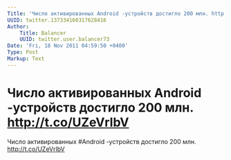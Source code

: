 ```yaml
---
Title: 'Число активированных Android -устройств достигло 200 млн. http://t.co/UZeVrlbV'
UUID: twitter.137334160317628416
Author:
    Title: Balancer
    UUID: twitter.user.balancer73
Date: 'Fri, 18 Nov 2011 04:59:50 +0400'
Type: Post
Markup: Text
---
```


# Число активированных Android -устройств достигло 200 млн. http://t.co/UZeVrlbV

Число активированных #Android -устройств достигло 200 млн.
http://t.co/UZeVrlbV